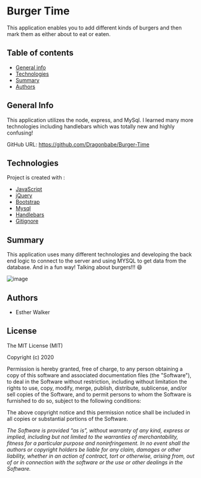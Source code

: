 # Burger Time

This application enables you to add different kinds of burgers and then mark them as either about to eat or eaten.

## Table of contents

- [General info](#general-info)
- [Technologies](#Technologies)
- [Summary](#Summary)
- [Authors](#authors)

## General Info

This application utilizes the node, express, and MySql. I learned many more technologies including handlebars which was totally new and highly confusing!

GitHub URL: https://github.com/Dragonbabe/Burger-Time

## Technologies

Project is created with :

- [JavaScript](https://www.javascript.com/)
- [jQuery](https://jquery.com/)
- [Bootstrap](https://getbootstrap.com/)
- [Mysql](https://www.mysql.com/)
- [Handlebars](https://handlebarsjs.com/)
- [Gitignore](https://git-scm.com/docs/gitignore)

## Summary

This application uses many different technologies and developing the back end logic to connect to the server and using MYSQL to get data from the database. And in a fun way! Talking about burgers!!! :smile:


![image](https://encrypted-tbn0.gstatic.com/images?q=tbn%3AANd9GcTZBG8q9CZH6TSJY4zC5ssM2Emo-bz0n98u_piG4mmuAykGRQbR)

## Authors

- Esther Walker


## License

The MIT License (MIT)

Copyright (c) 2020

Permission is hereby granted, free of charge, to any person obtaining a copy
of this software and associated documentation files (the "Software"), to deal
in the Software without restriction, including without limitation the rights
to use, copy, modify, merge, publish, distribute, sublicense, and/or sell
copies of the Software, and to permit persons to whom the Software is
furnished to do so, subject to the following conditions:

The above copyright notice and this permission notice shall be included in
all copies or substantial portions of the Software.

*The Software is provided “as is”, without warranty of any kind, express or implied, including but not limited to the warranties of merchantability, fitness for a particular purpose and noninfringement. In no event shall the authors or copyright holders be liable for any claim, damages or other liability, whether in an action of contract, tort or otherwise, arising from, out of or in connection with the software or the use or other dealings in the Software.*
